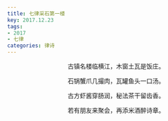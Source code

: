 ```yaml
---
title: 七律采石第一楼
key: 2017.12.23
tags: 
- 2017
- 七律
categories: 律诗
---
```


<p align="center">古镇名楼临横江，木窗土瓦是饭庄。
</p>
<p align="center">石锅蟹爪几撮肉，瓦罐鱼头一口汤。
</p>
<p align="center">古方虾酱穿肠润，秘法茶干留齿香。
</p>
<p align="center">若有朋友来聚会，再添米酒醉诗章。
</p>

